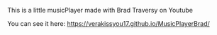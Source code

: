 This is a little musicPlayer made with Brad Traversy on Youtube

You can see it here: https://verakissyou17.github.io/MusicPlayerBrad/
